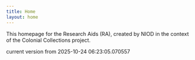 ```yaml
---
title: Home
layout: home
---
```


This homepage for the Research Aids (RA), created by NIOD in the context of the Colonial Collections project. 


current version from 2025-10-24 06:23:05.070557